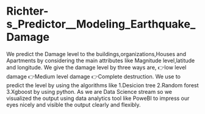 # Richter-s_Predictor__Modeling_Earthquake_Damage

We predict the Damage level to the buildings,organizations,Houses and Apartments by considering the main attributes like Magnitude level,latitude and longitude.
We give the damage level by three ways are,
👉low level damage
👉Medium level damage
👉Complete destruction.
We use to predict the level by using the algorithms like 
1.Desicion tree
2.Random forest
3.Xgboost by using python.
As we are Data Science stream so we visualized the output using data analytics tool like PoweBI to impress our eyes nicely and visible the output clearly and flexibly.
